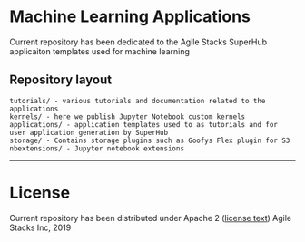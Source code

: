 # Machine Learning Applications
Current repository has been dedicated to the Agile Stacks SuperHub applicaiton templates used for machine learning

## Repository layout

```
tutorials/ - various tutorials and documentation related to the applications
kernels/ - here we publish Jupyter Notebook custom kernels
applications/ - application templates used to as tutorials and for user application generation by SuperHub
storage/ - Contains storage plugins such as Goofys Flex plugin for S3
nbextensions/ - Jupyter notebook extensions 
```

----

# License
Current repository has been distributed under Apache 2 ([license text](LICENSE))
Agile Stacks Inc, 2019
